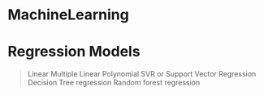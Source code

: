 # MachineLearning

# Regression Models

> Linear
> Multiple Linear
> Polynomial
> SVR or Support Vector Regression
> Decision Tree regression
> Random forest regression
